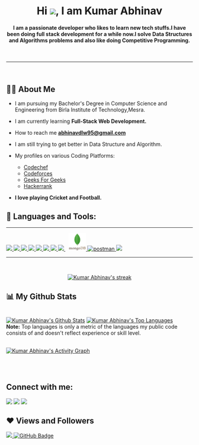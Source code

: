 
<h1 align="center">Hi <img src="https://raw.githubusercontent.com/MartinHeinz/MartinHeinz/master/wave.gif" width="30px">, I am Kumar Abhinav</h1>
<h4 align="center">I am a passionate developer who likes to learn new tech stuffs.I have been doing full stack development for a while now.I solve Data Structures and Algorithms problems and also like doing Competitive Programming.</h3>

<br/>
<hr/>
<br/>

## 🙋‍♂️ About Me

- I am pursuing my Bachelor's Degree in Computer Science and Engineering from Birla Institute of Technology,Mesra.

-  I am currently learning **Full-Stack Web Development.**
-  How to reach me **abhinavdlw95@gmail.com**

- I am still trying to get better in Data Structure and Algorithm.

- My profiles on various Coding Platforms:
  - [Codechef](https://www.codechef.com/users/abhinav0710)
  - [Codeforces](https://codeforces.com/profile/abhinavdlw95)
  - [Geeks For Geeks](https://auth.geeksforgeeks.org/user/abhinavdlw95/profile)
  - [Hackerrank](https://www.hackerrank.com/abhinavdlw95)

-  **I love playing Cricket and Football.**

## 🚀 Languages and Tools:
<hr>

<p align="left"> 
    <a href="https://isocpp.org/" target="_blank"> <img src="https://img.icons8.com/color/50/000000/c-plus-plus-logo.png"/> </a>
    <a href="https://reactjs.org/" target="_blank"> <img src="https://img.icons8.com/color/48/000000/react-native.png"/> </a>
    <a href="https://spring.io/projects/spring-boot" target="_blank"> <img src="https://img.icons8.com/color/48/000000/spring-logo.png"/> </a> 
    <a href="https://developer.mozilla.org/en-US/docs/Web/JavaScript" target="_blank"> <img src="https://img.icons8.com/color/48/000000/javascript.png"/> </a> 
    <a href="https://www.w3.org/html/" target="_blank"> <img src="https://img.icons8.com/color/48/000000/html-5.png"/> </a> 
    <a href="https://www.w3schools.com/css/" target="_blank"> <img src="https://img.icons8.com/color/48/000000/css3.png"/> </a> 
    <a href="https://getbootstrap.com" target="_blank"> <img src="https://img.icons8.com/color/48/000000/bootstrap.png"/> </a>  
    <a style="padding-right:8px;" href="https://nodejs.org" target="_blank"> <img src="https://img.icons8.com/color/48/000000/nodejs.png"/> </a> 
    <a href="https://www.mongodb.com/" target="_blank"> <img src="https://raw.githubusercontent.com/devicons/devicon/master/icons/mongodb/mongodb-original-wordmark.svg" alt="mongodb" width="48" height="48"/> </a> 
    <a href="https://postman.com" target="_blank"> <img src="https://www.vectorlogo.zone/logos/getpostman/getpostman-icon.svg" alt="postman" width="45" height="45"/> </a>   
     <a href="https://git-scm.com/" target="_blank"> <img src="https://img.icons8.com/color/48/000000/git.png"/> </a> 
    <hr>
   
</p>

<!-- [![React Badge](https://img.shields.io/badge/-React-61DBFB?style=for-the-badge&labelColor=black&logo=react&logoColor=61DBFB)](#)  [![Javascript Badge](https://img.shields.io/badge/-Javascript-F0DB4F?style=for-the-badge&labelColor=black&logo=javascript&logoColor=F0DB4F)](#) [![Typescript Badge](https://img.shields.io/badge/-Typescript-007acc?style=for-the-badge&labelColor=black&logo=typescript&logoColor=007acc)](#) [![Nodejs Badge](https://img.shields.io/badge/-Nodejs-3C873A?style=for-the-badge&labelColor=black&logo=node.js&logoColor=3C873A)](#) [![GraphQL Badge](https://img.shields.io/badge/-GraphQl-e535ab?style=for-the-badge&labelColor=black&logo=node.js&logoColor=e535ab)](#) -->
<br/>

<p align="center">
    <a href="https://github.com/Abhinav0710/github-readme-streak-stats">
        <img title="🔥 Get streak stats for your profile at git.io/streak-stats" alt="Kumar Abhinav's streak" src="https://github-readme-streak-stats.herokuapp.com/?user=Abhinav0710&theme=black-ice&hide_border=true&stroke=0000&background=060A0CD0"/>
    </a>
</p>

## 📊 My Github Stats

  <br/>
    <a href="https://github.com/Abhinav0710/github-readme-stats"><img alt="Kumar Abhinav's Github Stats" src="https://github-readme-stats.vercel.app/api?username=Abhinav0710&show_icons=true&count_private=true&theme=react&hide_border=true&bg_color=0D1117" /></a>
  <a href="https://github.com/Abhinav0710/github-readme-stats"><img alt="Kumar Abhinav's Top Languages" src="https://github-readme-stats.vercel.app/api/top-langs/?username=Abhinav0710&langs_count=8&count_private=true&layout=compact&theme=react&hide_border=true&bg_color=0D1117" /></a>
  <br/>
  <b>Note:</b> Top languages is only a metric of the languages my public code consists of and doesn't reflect experience or skill level.


<br/>
<br/>

<a href="https://github.com/Abhinav0710/github-readme-activity-graph"><img alt="Kumar Abhinav's Activity Graph" src="https://activity-graph.herokuapp.com/graph?username=Abhinav0710&bg_color=0D1117&color=5BCDEC&line=5BCDEC&point=FFFFFF&hide_border=true" /></a>

<br/>
<br/>

## Connect with me:
<p align="left">

<a href = "https://www.linkedin.com/in/kumar-abhinav-75bb52105//"><img src="https://img.icons8.com/fluent/48/000000/linkedin.png"/></a>
<a href = "https://www.instagram.com/abhi_nav0710/"><img src="https://img.icons8.com/fluent/48/000000/instagram-new.png"/></a>
<a href = ""><img src="https://img.icons8.com/fluency/50/000000/gmail-new.png"/></a>


</p>

## ❤ Views and Followers
<a href="https://github.com/Meghna-DAS/github-profile-views-counter">
    <img src="https://komarev.com/ghpvc/?username=Abhinav0710">
</a>
<a href="https://github.com/SubhamRaoniar28?tab=followers"><img src="https://img.shields.io/github/followers/Abhinav0710?label=Followers&style=social" alt="GitHub Badge"></a>



